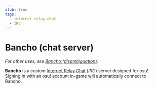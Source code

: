 ```yaml
---
stub: true
tags:
  - internet relay chat
  - IRC
---
```


# Bancho (chat server)

*For other uses, see [Bancho (disambiguation)](/wiki/Disambiguation/Bancho).*

**Bancho** is a custom [Internet Relay Chat](/wiki/Internet_Relay_Chat) (*IRC*) server designed for osu!. Signing in with an osu! account in-game will automatically connect to Bancho.
